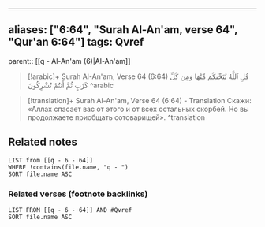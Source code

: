 
---
aliases: ["6:64", "Surah Al-An'am, verse 64", "Qur'an 6:64"]
tags: Qvref
---

parent:: [[q - Al-An'am (6)|Al-An'am]]

> [!arabic]+ Surah Al-An'am, Verse 64 (6:64)
> <span class="quran-arabic">قُلِ ٱللَّهُ يُنَجِّيكُم مِّنْهَا وَمِن كُلِّ كَرْبٍ ثُمَّ أَنتُمْ تُشْرِكُونَ</span>
^arabic

> [!translation]+ Surah Al-An'am, Verse 64 (6:64) - Translation
> Скажи: «Аллах спасает вас от этого и от всех остальных скорбей. Но вы продолжаете приобщать сотоварищей».
^translation



## Related notes
```dataview
LIST from [[q - 6 - 64]]
WHERE !contains(file.name, "q - ")
SORT file.name ASC
```

### Related verses (footnote backlinks)
```dataview
LIST FROM [[q - 6 - 64]] AND #Qvref
SORT file.name ASC
```


